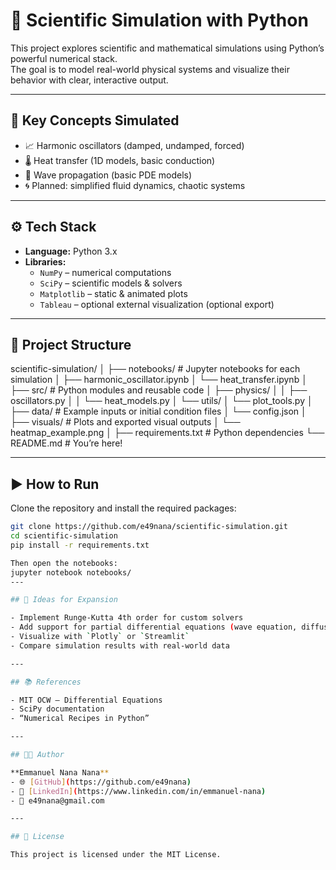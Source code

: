 # 🔬 Scientific Simulation with Python

This project explores scientific and mathematical simulations using Python’s powerful numerical stack.  
The goal is to model real-world physical systems and visualize their behavior with clear, interactive output.

---

## 🧠 Key Concepts Simulated

- 📈 Harmonic oscillators (damped, undamped, forced)
- 🌡️ Heat transfer (1D models, basic conduction)
- 🌊 Wave propagation (basic PDE models)
- 🌀 Planned: simplified fluid dynamics, chaotic systems

---

## ⚙️ Tech Stack

- **Language:** Python 3.x  
- **Libraries:**  
  - `NumPy` – numerical computations  
  - `SciPy` – scientific models & solvers  
  - `Matplotlib` – static & animated plots  
  - `Tableau` – optional external visualization (optional export)
---

## 📁 Project Structure
scientific-simulation/
│
├── notebooks/ # Jupyter notebooks for each simulation
│ ├── harmonic_oscillator.ipynb
│ └── heat_transfer.ipynb
│
├── src/ # Python modules and reusable code
│ ├── physics/
│ │ ├── oscillators.py
│ │ └── heat_models.py
│ └── utils/
│ └── plot_tools.py
│
├── data/ # Example inputs or initial condition files
│ └── config.json
│
├── visuals/ # Plots and exported visual outputs
│ └── heatmap_example.png
│
├── requirements.txt # Python dependencies
└── README.md # You’re here!

---

## ▶️ How to Run

Clone the repository and install the required packages:

```bash
git clone https://github.com/e49nana/scientific-simulation.git
cd scientific-simulation
pip install -r requirements.txt

Then open the notebooks:
jupyter notebook notebooks/
---

## 🚀 Ideas for Expansion

- Implement Runge-Kutta 4th order for custom solvers  
- Add support for partial differential equations (wave equation, diffusion)
- Visualize with `Plotly` or `Streamlit`  
- Compare simulation results with real-world data

---

## 📚 References

- MIT OCW – Differential Equations  
- SciPy documentation  
- “Numerical Recipes in Python”

---

## 👨‍💻 Author

**Emmanuel Nana Nana**  
- 🌐 [GitHub](https://github.com/e49nana)  
- 🔗 [LinkedIn](https://www.linkedin.com/in/emmanuel-nana)  
- 📧 e49nana@gmail.com

---

## 📝 License

This project is licensed under the MIT License.

